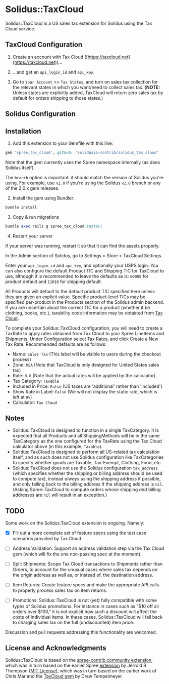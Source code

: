 Solidus::TaxCloud 
=======================

Solidus::TaxCloud is a US sales tax extension for Solidus using the Tax Cloud service.

TaxCloud Configuration
-----

1. Create an account with Tax Cloud ([https://taxcloud.net](https://taxcloud.net))...

2. ...and get an `api_login_id` and `api_key`.

3. Go to `Your Account` >> `Tax States`, and turn on sales tax collection for the relevant states in which you want/need to collect sales tax. (**NOTE:** Unless states are explicitly added, TaxCloud will return zero sales tax by default for orders shipping to those states.)


Solidus Configuration
------------------------

## Installation

1. Add this extension to your Gemfile with this line:
  ```ruby
  gem 'spree_tax_cloud', github: 'solidusio-contrib/solidus_tax_cloud'
  ```

  Note that the gem currently uses the Spree namespace internally (as does Solidus itself).
  
  The `branch` option is important: it should match the version of Solidus you're using.
  For example, use `v2.0` if you're using the Solidus `v2.0` branch or any of the 2.0.x gem releases.

2. Install the gem using Bundler:
  ```ruby
  bundle install
  ```

3. Copy & run migrations
  ```ruby
  bundle exec rails g spree_tax_cloud:install
  ```

4. Restart your server

  If your server was running, restart it so that it can find the assets properly.


In the Admin section of Solidus, go to Settings > Store > TaxCloud Settings.

Enter your `api_login_id` and `api_key`, and optionally your USPS login.
You can also configure the default Product TIC and Shipping TIC for TaxCloud to use, although it is recommended to leave the defaults as is: `00000` for product default and `11010` for shipping default.

All Products will default to the default product TIC specified here unless they are given an explicit value.
Specific product-level TICs may be specified per-product in the Products section of the Solidus admin backend. If you are uncertain about the correct TIC for a product (whether it be clothing, books, etc.), taxability code information may be obtained from [Tax Cloud](https://taxcloud.net/tic/default.aspx).

To complete your Solidus::TaxCloud configuration, you will need to create a TaxRate to apply rates obtained from Tax Cloud to your Spree LineItems and Shipments.
Under Configuration select Tax Rates, and click Create a New Tax Rate. Recommended defaults are as follows:

- Name: `Sales Tax` (This label will be visible to users during the checkout process)
- Zone: `USA` (Note that TaxCloud is only designed for United States sales tax)
- Rate: `0.0` (Note that the actual rates will be applied by the calculator)
- Tax Category: `Taxable`
- Included in Price: `False` (US taxes are 'additional' rather than 'included')
- Show Rate in Label: `False` (We will not display the static rate, which is left at `0%`)
- Calculator: `Tax Cloud`

Notes
------------------------

- Solidus::TaxCloud is designed to function in a single TaxCategory. It is expected that all Products and all ShippingMethods will be in the same TaxCategory as the one configured for the TaxRate using the Tax Cloud calculator above (in this example, `Taxable`).
- Solidus::TaxCloud is designed to perform all US-related tax calculation itself, and as such does not use Solidus configuration like TaxCategories to specify whether goods are Taxable, Tax-Exempt, Clothing, Food, etc.
- Solidus::TaxCloud does not use the Solidus configuration `tax_address` (which specifies whether the shipping or billing address should be used to compute tax), instead _always_ using the shipping address if possible, and only falling back to the billing address if the shipping address is `nil`. (Asking Spree::TaxCloud to compute orders whose shipping _and_ billing addresses are `nil` will result in an exception.)

TODO
----

Some work on the Solidus:TaxCloud extension is ongoing. Namely:

- [x] Fill out a more complete set of feature specs using the test case scenarios provided by Tax Cloud.

- [ ] Address Validation: Support an address validation step via the Tax Cloud gem (which will fix the one non-passing spec at the moment).

- [ ] Split Shipments: Scope Tax Cloud transactions to Shipments rather than Orders, to account for the unusual cases where sales tax depends on the origin address as well as, or instead of, the destination address.

- [ ] Item Returns: Create feature specs and make the appropriate API calls to properly process sales tax on item returns.

- [ ] Promotions: Solidus::TaxCloud is not (yet) fully compatible with some types of Solidus promotions. For instance in cases such as "$10 off all orders over $100," it is not explicit how such a discount will affect the costs of individual items. In these cases, Solidus::TaxCloud will fall back to charging sales tax on the full (undiscounted) item price.

Discussion and pull requests addressing this functionality are welcomed.

License and Acknowledgments
---------

Solidus::TaxCloud is based on the [spree-contrib community extension](https://github.com/spree-contrib/spree_tax_cloud), which was in turn based on the earlier Spree [extension](https://github.com/jetsgit/spree_tax_cloud) by Jerrold R Thompson ([MIT License](http://jet.mit-license.org/)), which was in turn based on the earlier work of Chris Mar and the [TaxCloud gem](https://github.com/drewtempelmeyer/tax_cloud) by Drew Tempelmeyer.
